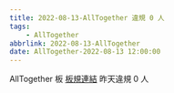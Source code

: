 ```yaml
---
title: 2022-08-13-AllTogether 違規 0 人
tags:
    - AllTogether
abbrlink: 2022-08-13-AllTogether
date: AllTogether-2022-08-13 12:00:00
---
```

AllTogether 板 [板規連結](https://www.ptt.cc/bbs/AllTogether/M.1643211430.A.5FB.html)
昨天違規 0 人
